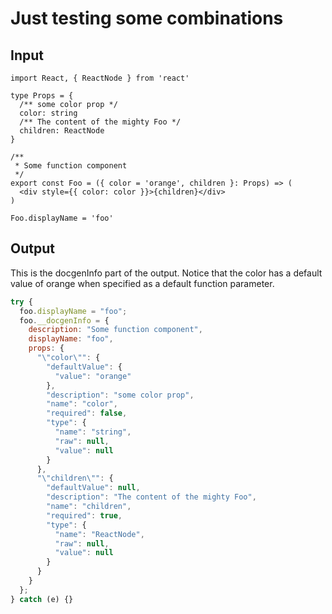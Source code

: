 # Just testing some combinations

## Input

```tsx
import React, { ReactNode } from 'react'

type Props = {
  /** some color prop */
  color: string
  /** The content of the mighty Foo */
  children: ReactNode
}

/**
 * Some function component
 */
export const Foo = ({ color = 'orange', children }: Props) => (
  <div style={{ color: color }}>{children}</div>
)

Foo.displayName = 'foo'
```

## Output

This is the docgenInfo part of the output. Notice that the color has a default value of orange when specified as a default function parameter.

```js
try {
  foo.displayName = "foo";
  foo.__docgenInfo = {
    description: "Some function component",
    displayName: "foo",
    props: {
      "\"color\"": {
        "defaultValue": {
          "value": "orange"
        },
        "description": "some color prop",
        "name": "color",
        "required": false,
        "type": {
          "name": "string",
          "raw": null,
          "value": null
        }
      },
      "\"children\"": {
        "defaultValue": null,
        "description": "The content of the mighty Foo",
        "name": "children",
        "required": true,
        "type": {
          "name": "ReactNode",
          "raw": null,
          "value": null
        }
      }
    }
  };
} catch (e) {}

```
